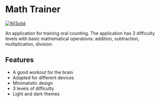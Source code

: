 # Math Trainer

[![N|Solid](https://i.ibb.co/PxTMPJ9/btn.png)](https://cheatsnake.github.io/MathTrainer)

An application for training oral counting. The application has 3 difficulty levels with basic mathematical operations: addition, subtraction, multiplication, division.

## Features

- A good workout for the brain
- Adapted for different devices
- Minimalistic design
- 3 levels of difficulty
- Light and dark themes
